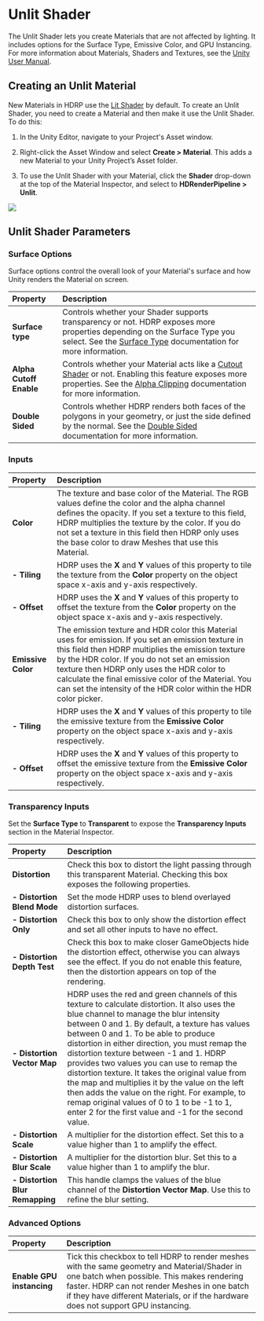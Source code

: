 # Unlit Shader

The Unlit Shader lets you create Materials that are not affected by lighting. It includes options for the Surface Type, Emissive Color, and GPU Instancing. For more information about Materials, Shaders and Textures, see the [Unity User Manual](https://docs.unity3d.com/Manual/Shaders.html).

## Creating an Unlit Material

New Materials in HDRP use the [Lit Shader](https://github.com/Unity-Technologies/ScriptableRenderPipeline/wiki/Lit-Shader) by default. To create an Unlit Shader, you need to create a Material and then make it use the Unlit Shader. To do this:

1. In the Unity Editor, navigate to your Project's Asset window.

2. Right-click the Asset Window and select __Create > Material__. This adds a new Material to your Unity Project’s Asset folder. 

3. To use the Unlit Shader with your Material, click the __Shader__ drop-down at the top of the Material Inspector, and select to __HDRenderPipeline > Unlit__.

![](https://github.com/Unity-Technologies/ScriptableRenderPipeline/wiki/Pages/HDRP/Images/UnlitShader1.png)

## Unlit Shader Parameters

### Surface Options

Surface options control the overall look of your Material's surface and how Unity renders the Material on screen. 

| Property| Description |
|:---|:---|
| **Surface type** | Controls whether your Shader supports transparency or not. HDRP exposes more properties depending on the Surface Type you select. See the [Surface Type](https://github.com/Unity-Technologies/ScriptableRenderPipeline/wiki/Surface-Type) documentation for more information. |
| **Alpha Cutoff Enable** | Controls whether your Material acts like a [Cutout Shader](https://docs.unity3d.com/Manual/StandardShaderMaterialParameterRenderingMode.html) or not. Enabling this feature exposes more properties. See the [Alpha Clipping](https://github.com/Unity-Technologies/ScriptableRenderPipeline/wiki/Alpha-Clipping) documentation for more information. |
| **Double Sided** | Controls whether HDRP renders both faces of the polygons in your geometry, or just the side defined by the normal. See the [Double Sided](https://github.com/Unity-Technologies/ScriptableRenderPipeline/wiki/Double-Sided) documentation for more information. |


### Inputs

| Property| Description |
|:---|:---|
| **Color** | The texture and base color of the Material. The RGB values define the color and the alpha channel defines the opacity. If you set a texture to this field, HDRP multiplies the texture by the color. If you do not set a texture in this field then HDRP only uses the base color to draw Meshes that use this Material.|
| **- Tiling** | HDRP uses the **X** and **Y** values of this property to tile the texture from the **Color** property on the object space x-axis and y-axis respectively. |
| **- Offset** | HDRP uses the **X** and **Y** values of this property to offset the texture from the **Color** property on the object space x-axis and y-axis respectively. |
| **Emissive Color** | The emission texture and HDR color this Material uses for emission. If you set an emission texture in this field then HDRP multiplies the emission texture by the HDR color. If you do not set an emission texture then HDRP only uses the HDR color to calculate the final emissive color of the Material. You can set the intensity of the HDR color within the HDR color picker. |
| **- Tiling** | HDRP uses the **X** and **Y** values of this property to tile the emissive texture from the **Emissive Color** property on the object space x-axis and y-axis respectively. |
| **- Offset** | HDRP uses the **X** and **Y** values of this property to offset the emissive texture from the **Emissive Color** property on the object space x-axis and y-axis respectively. |



### Transparency Inputs

Set the __Surface Type__ to __Transparent__ to expose the __Transparency Inputs__ section in the Material Inspector.

| Property| Description |
|:---|:---|
| **Distortion** | Check this box to distort the light passing through this transparent Material. Checking this box exposes the following properties. |
| **- Distortion Blend Mode** | Set the mode HDRP uses to blend overlayed distortion surfaces. |
| **- Distortion Only** | Check this box to only show the distortion effect and set all other inputs to have no effect. |
| **- Distortion Depth Test** | Check this box to make closer GameObjects hide the distortion effect, otherwise you can always see the effect. If you do not enable this feature, then the distortion appears on top of the rendering. |
| **- Distortion Vector Map** | HDRP uses the red and green channels of this texture to calculate distortion. It also uses the blue channel to manage the blur intensity between 0 and 1. By default, a texture has values between 0 and 1. To be able to produce distortion in either direction, you must remap the distortion texture between -1 and 1. HDRP provides two values you can use to remap the distortion texture. It takes the original value from the map and multiplies it by the value on the left then adds the value on the right. For example, to remap original values of 0 to 1 to be  -1 to 1, enter 2 for the first value and -1 for the second value. |
| **- Distortion Scale** | A multiplier for the distortion effect. Set this to a value higher than 1 to amplify the effect. |
| **- Distortion Blur Scale** | A multiplier for the distortion blur. Set this to a value higher than 1 to amplify the blur. |
| **- Distortion Blur Remapping** | This handle clamps the values of the blue channel of the **Distortion Vector Map**. Use this to refine the blur setting. |



### Advanced Options

| Property| Description |
|:---|:---|
| **Enable GPU instancing** | Tick this checkbox to tell HDRP to render meshes with the same geometry and Material/Shader in one batch when possible. This makes rendering faster. HDRP can not render Meshes in one batch if they have different Materials, or if the hardware does not support GPU instancing.  |



